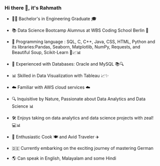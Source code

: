 ### Hi there 👋, it's Rahmath


- 👨‍🎓 Bachelor's in Engineering Graduate 🎓
  
- 📚 Data Science Bootcamp Alumnus at WBS Coding School Berlin 🚀
  
- 🐍 Programming language : SQL, C, C++, Java, CSS, HTML, Python and its libraries:Pandas, Seaborn, Matplotlib, NumPy, Requests, and Beautiful Soup, Scikit-Learn 🐼📈📊
  
- 💾 Experienced with Databases: Oracle and MySQL 📚🔍
  
- 📊 Skilled in Data Visualization with Tableau 📈✨
  
- ☁️ Familiar with AWS cloud services ☁️
  
- 🔍 Inquisitive by Nature, Passionate about Data Analytics and Data Science 📊
  
- 🛠️ Enjoys taking on data analytics and data science projects with zeal! 💻📊
  
- 🍳 Enthusiastic Cook 🍽️ and Avid Traveler ✈️
  
- 🇩🇪 Currently embarking on the exciting journey of mastering German
  
- 🌎 Can speak in English, Malayalam and some Hindi
